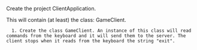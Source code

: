 Create the project ClientApplication.

This will contain (at least) the class: GameClient.

      1. Create the class GameClient. An instance of this class will read commands from the keyboard and it will send them to the server. The client stops when it reads from the keyboard the string "exit".
